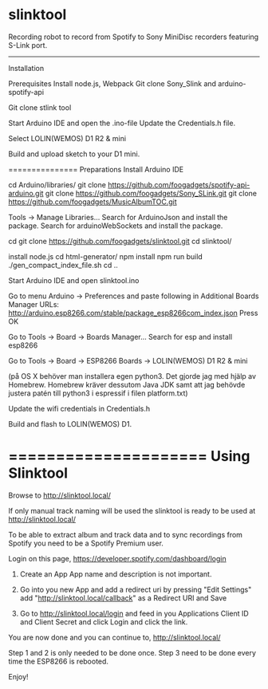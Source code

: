 # slinktool
Recording robot to record from Spotify to Sony MiniDisc recorders featuring S-Link port.

---------------------------

Installation

Prerequisites
Install node.js, Webpack
Git clone Sony_Slink and arduino-spotify-api




Git clone stlink tool

Start Arduino IDE and open the .ino-file
Update the Credentials.h file.

Select LOLIN(WEMOS) D1 R2 & mini

Build and upload sketch to your D1 mini.

===============
Preparations
Install Arduino IDE

cd Arduino/libraries/
git clone https://github.com/foogadgets/spotify-api-arduino.git
git clone https://github.com/foogadgets/Sony_SLink.git
git clone https://github.com/foogadgets/MusicAlbumTOC.git

Tools -> Manage Libraries…
Search for ArduinoJson and install the package.
Search for arduinoWebSockets and install the package.



cd <your workspace>
git clone https://github.com/foogadgets/slinktool.git
cd slinktool/


install node.js
cd html-generator/
npm install
npm run build
./gen_compact_index_file.sh
cd ..

Start Arduino IDE and open slinktool.ino

Go to menu Arduino -> Preferences and paste following in
Additional Boards Manager URLs:
http://arduino.esp8266.com/stable/package_esp8266com_index.json
Press OK

Go to Tools -> Board -> Boards Manager…
Search for esp and install esp8266

Go to Tools -> Board -> ESP8266 Boards -> LOLIN(WEMOS) D1 R2 & mini

(på OS X behöver man installera egen python3. Det gjorde jag med hjälp av Homebrew. Homebrew kräver dessutom Java JDK samt att jag behövde justera patén till python3 i espressif i filen platform.txt)

Update the wifi credentials in Credentials.h

Build and flash to LOLIN(WEMOS) D1.


=====================
Using Slinktool
=====================

Browse to http://slinktool.local/

If only manual track naming will be used the slinktool is ready to be
used at http://slinktool.local/

To be able to extract album and track data and to sync recordings from
Spotify you need to be a Spotify Premium user.

Login on this page, https://developer.spotify.com/dashboard/login

1. Create an App
     App name and description is not important.

2. Go into you new App and add a redirect uri by pressing "Edit Settings"
    add "http://slinktool.local/callback" as a Redirect URI and Save

3. Go to http://slinktool.local/login and feed in you Applications
    Client ID and Client Secret and click Login and click the link.

You are now done and you can continue to,
http://slinktool.local/

Step 1 and 2 is only needed to be done once.
Step 3 need to be done every time the ESP8266 is rebooted.

Enjoy!


